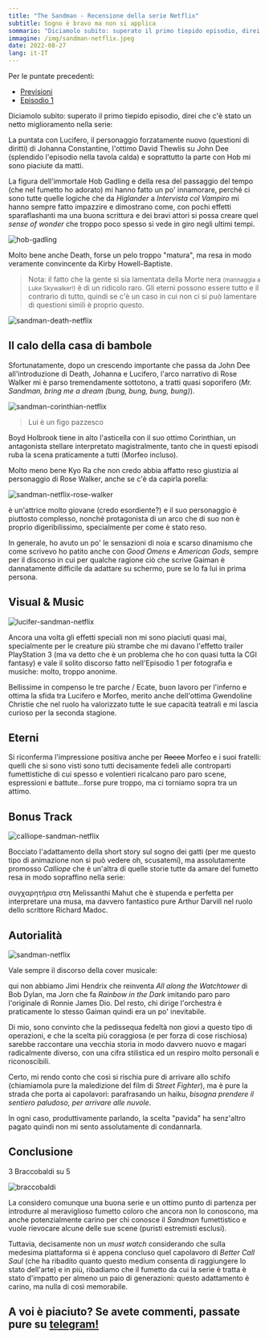 ```yaml
---
title: "The Sandman - Recensione della serie Netflix"
subtitle: Sogno è bravo ma non si applica
sommario: "Diciamolo subito: superato il primo tiepido episodio, direi che c'è stato un netto miglioramento nella serie: La puntata con Lucifero, il personaggio forzatamente nuovo (questioni di diritti) di Johanna Constantine, l'ottimo David Thewlis su John Dee (splendido l'episodio nella tavola calda) e soprattutto..."
immagine: /img/sandman-netflix.jpeg
date: 2022-08-27
lang: it-IT
---
```


Per le puntate precedenti:

* [Previsioni](/posts/ita/sandman-netflix/)
* [Episodio 1](/posts/ita/sandman-netflix-episodio-1/)

Diciamolo subito: superato il primo tiepido episodio, direi che c'è stato un netto miglioramento nella serie: 

La puntata con Lucifero, il personaggio forzatamente nuovo (questioni di diritti) di Johanna Constantine, l'ottimo David Thewlis su John Dee (splendido l'episodio nella tavola calda) e soprattutto la parte con Hob mi sono piaciute da matti.

La figura dell'immortale Hob Gadling e della resa del passaggio del tempo (che nel fumetto ho adorato) mi hanno fatto un po' innamorare, perché ci sono tutte quelle logiche che da _Higlander_ a _Intervista col Vampiro_ mi hanno sempre fatto impazzire e dimostrano come, con pochi effetti sparaflashanti ma una buona scrittura e dei bravi attori si possa creare quel _sense of wonder_ che troppo poco spesso si vede in giro negli ultimi tempi.

![hob-gadling](/img/hob-gadling.jpg)

Molto bene anche Death, forse un pelo troppo "matura", ma resa in modo veramente convincente da Kirby Howell-Baptiste.

> Nota: il fatto che la gente si sia lamentata della Morte nera <small>(mannaggia a Luke Skywalker!)</small> è di un ridicolo raro. Gli eterni possono essere tutto e il contrario di tutto, quindi se c'è un caso in cui non ci si può lamentare di questioni simili è proprio questo.

![sandman-death-netflix](https://hips.hearstapps.com/hmg-prod.s3.amazonaws.com/images/the-sandman-netflix-fans-say-same-thing-1659956888.jpg?resize=480:*)

## Il calo della casa di bambole

Sfortunatamente, dopo un crescendo importante che passa da John Dee all'introduzione di Death, Johanna e Lucifero, l'arco narrativo di Rose Walker mi è parso tremendamente sottotono, a tratti quasi soporifero (_Mr. Sandman, bring me a dream (bung, bung, bung, bung)_).

![sandman-corinthian-netflix](https://www.denofgeek.com/wp-content/uploads/2022/08/1200x675-sandman-website-Corinthian.jpg)
> Lui è un figo pazzesco

Boyd Holbrook tiene in alto l'asticella con il suo ottimo Corinthian, un antagonista stellare interpretato magistralmente, tanto che in questi episodi ruba la scena praticamente a tutti (Morfeo incluso). 

Molto meno bene Kyo Ra che non credo abbia affatto reso giustizia al personaggio di Rose Walker, anche se c'è da capirla porella: 

![sandman-netflix-rose-walker](https://static.wikia.nocookie.net/sandman/images/d/d5/Netflix_The_Sandman_Rose_Walker_Poster_01.jpg)

è un'attrice molto giovane (credo esordiente?) e il suo personaggio è piuttosto complesso, nonché protagonista di un arco che di suo non è proprio digeribilissimo, specialmente per come è stato reso. 

In generale, ho avuto un po' le sensazioni di noia e scarso dinamismo che come scrivevo ho patito anche con _Good Omens_ e _American Gods_, sempre per il discorso in cui per qualche ragione ciò che scrive Gaiman è dannatamente difficile da adattare su schermo, pure se lo fa lui in prima persona.

## Visual & Music

![lucifer-sandman-netflix](https://comicbookmovie.com/images/articles/banners/194973.jpg)

Ancora una volta gli effetti speciali non mi sono piaciuti quasi mai, specialmente per le creature più strambe che mi davano l'effetto trailer PlayStation 3 (ma va detto che è un problema che ho con quasi tutta la CGI fantasy) e vale il solito discorso fatto nell'Episodio 1 per fotografia e musiche: molto, troppo anonime.

Bellissime in compenso le tre parche / Ecate, buon lavoro per l'inferno e ottima la sfida tra Lucifero e Morfeo, merito anche dell'ottima Gwendoline Christie che nel ruolo ha valorizzato tutte le sue capacità teatrali e mi lascia curioso per la seconda stagione.

## Eterni

Si riconferma l'impressione positiva anche per <s>Rocco</s> Morfeo e i suoi fratelli: quelli che si sono visti sono tutti decisamente fedeli alle controparti fumettistiche di cui spesso e volentieri ricalcano paro paro scene, espressioni e battute...forse pure troppo, ma ci torniamo sopra tra un attimo.

## Bonus Track

![calliope-sandman-netflix](https://dnm.nflximg.net/api/v6/2DuQlx0fM4wd1nzqm5BFBi6ILa8/AAAAQSdkNGI_MFGmeehLMQaizC_xmZBzw9KCggegj5wxCQUI9EczWLqYJV7A737ShBwztEmoyksepS_A2nVpLyfGKMzShSZVWdz9-xK3PNlmbrMWYN7ORYohPiora1aI6cFuXjW3hwJNEzHIHC85c0k1NDA1.jpg)

Bocciato l'adattamento della short story sul sogno dei gatti (per me questo tipo di animazione non si può vedere oh, scusatemi), ma assolutamente promosso _Calliope_ che è un'altra di quelle storie tutte da amare del fumetto resa in modo sopraffino nella serie: 

συγχαρητήρια στη Melissanthi Mahut che è stupenda e perfetta per interpretare una musa, ma davvero fantastico pure Arthur Darvill nel ruolo dello scrittore Richard Madoc.

## Autorialità 

![sandman-netflix](https://dnm.nflximg.net/api/v6/BvVbc2Wxr2w6QuoANoSpJKEIWjQ/AAAAQUJnr3Q71BtuuLI6Q12NGAT8usMY_7x8zTt90-nSZF1sUhznRMp5iu6DxvcNjeIcjnPzuet4-ptMYiliiAo-ttLhUD6qZHd_JuoqLLnYfGAgGypxi_X9GU8VIYB8OOeVPl7e3BRKeDhB17SYnP1pRcXsC6Y.jpg)

Vale sempre il discorso della cover musicale: 

qui non abbiamo Jimi Hendrix che reinventa _All along the Watchtower_ di Bob Dylan, ma Jorn che fa _Rainbow in the Dark_ imitando paro paro l'originale di Ronnie James Dio. Del resto, chi dirige l'orchestra è praticamente lo stesso Gaiman quindi era un po' inevitabile. 

Di mio, sono convinto che la pedissequa fedeltà non giovi a questo tipo di operazioni, e che la scelta più coraggiosa (e per forza di cose rischiosa) sarebbe raccontare una vecchia storia in modo davvero nuovo e magari radicalmente diverso, con una cifra stilistica ed un respiro molto personali e riconoscibili.

Certo, mi rendo conto che così si rischia pure di arrivare allo schifo (chiamiamola pure la maledizione del film di _Street Fighter_), ma è pure la strada che porta ai capolavori: parafrasando un haiku, _bisogna prendere il sentiero paludoso, per arrivare alle nuvole_.

In ogni caso, produttivamente parlando, la scelta "pavida" ha senz'altro pagato quindi non mi sento assolutamente di condannarla.

## Conclusione

3 Braccobaldi su 5

![braccobaldi](/img/braccobaldi3.jpg)

La considero comunque una buona serie e un ottimo punto di partenza per introdurre al meraviglioso fumetto coloro che ancora non lo conoscono, ma anche potenzialmente carino per chi conosce il _Sandman_ fumettistico e vuole rievocare alcune delle sue scene (puristi estremisti esclusi). 

Tuttavia, decisamente non un _must watch_ considerando che sulla medesima piattaforma si è appena concluso quel capolavoro di _Better Call Saul_ (che ha ribadito quanto questo medium consenta di raggiungere lo stato dell'arte) e in più, ribadiamo che il fumetto da cui la serie è tratta è stato d'impatto per almeno un paio di generazioni: questo adattamento è carino, ma nulla di così memorabile.

## A voi è piaciuto? Se avete commenti, passate pure su [telegram!](https://t.me/xabacadabra/122)

<script async src="https://telegram.org/js/telegram-widget.js?19" data-telegram-post="xabacadabra/122" data-width="100%"></script>



